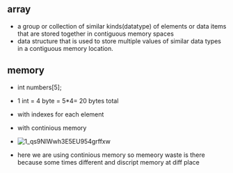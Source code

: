 ## array

- a group or collection of similar kinds(datatype) of elements or data items that are stored together in contiguous memory spaces
- data structure that is used to store multiple values of similar data types in a contiguous memory location.

## memory

- int numbers[5]; 
- 1 int = 4 byte = 5*4= 20 bytes total
- with indexes for each element
- with continious memory

- ![1_qs9NlWwh3E5EU954grffxw](https://github.com/user-attachments/assets/53fcb4eb-6729-4dce-a638-5eb998108037)

- here we are using continious memory so memeory waste is there because some times different and discript memory at diff place
